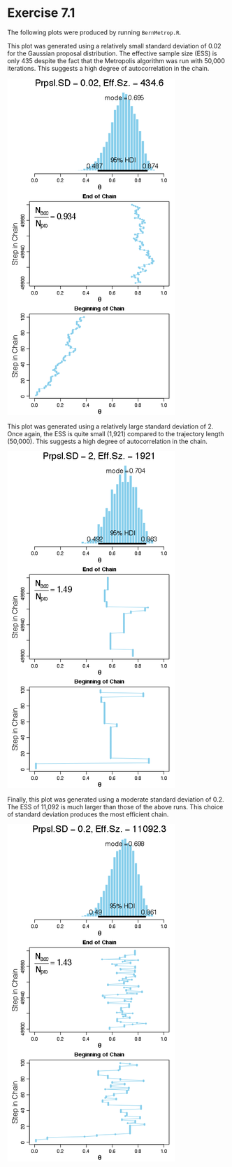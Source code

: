 # Exercise 7.1

The following plots were produced by running `BernMetrop.R`.

This plot was generated using a relatively small standard deviation of 0.02 for the Gaussian proposal distribution. The effective sample size (ESS) is only 435 despite the fact that the Metropolis algorithm was run with 50,000 iterations. This suggests a high degree of autocorrelation in the chain.

![smallSD](BernMetropSD0.02Init0.01.png)

This plot was generated using a relatively large standard deviation of 2. Once again, the ESS is quite small (1,921) compared to the trajectory length (50,000). This suggests a high degree of autocorrelation in the chain.

![largeSD](BernMetropSD2Init0.01.png)

Finally, this plot was generated using a moderate standard deviation of 0.2. The ESS of 11,092 is much larger than those of the above runs. This choice of standard deviation produces the most efficient chain.

![mediumSD](BernMetropSD0.2Init0.01.png)